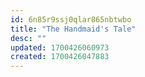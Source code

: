 ```yaml
---
id: 6n85r9ssj0qlar865nbtwbo
title: "The Handmaid's Tale"
desc: ""
updated: 1700426060973
created: 1700426047883
---
```

